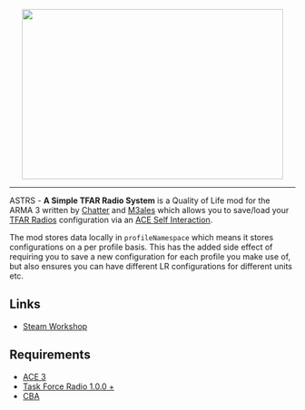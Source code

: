 <p align="center">
	<img width="460" height="300" src="https://github.com/RTO-Chatter/ACE-TFAR-Long-Range-Setter/blob/master/image_src/logo_large_grey_alpha.png?raw=true">
</p>

***

ASTRS - **A Simple TFAR Radio System** is a Quality of Life mod for the ARMA 3 written by [Chatter](https://github.com/RTO-Chatter) and [M3ales](https://github.com/M3ales) which allows you to save/load your [TFAR Radios](https://github.com/michail-nikolaev/task-force-arma-3-radio) configuration via an [ACE Self Interaction](https://github.com/acemod/ACE3).

The mod stores data locally in `profileNamespace` which means it stores configurations on a per profile basis. This has the added side effect of requiring you to save a new configuration for each profile you make use of, but also ensures you can have different LR configurations for different units etc.

## Links

- [Steam Workshop](https://steamcommunity.com/sharedfiles/filedetails/?id=1909836103)

## Requirements

- [ACE 3](https://github.com/acemod/ACE3)
- [Task Force Radio 1.0.0 +](https://github.com/michail-nikolaev/task-force-arma-3-radio)
- [CBA](https://github.com/CBATeam/CBA_A3/)

